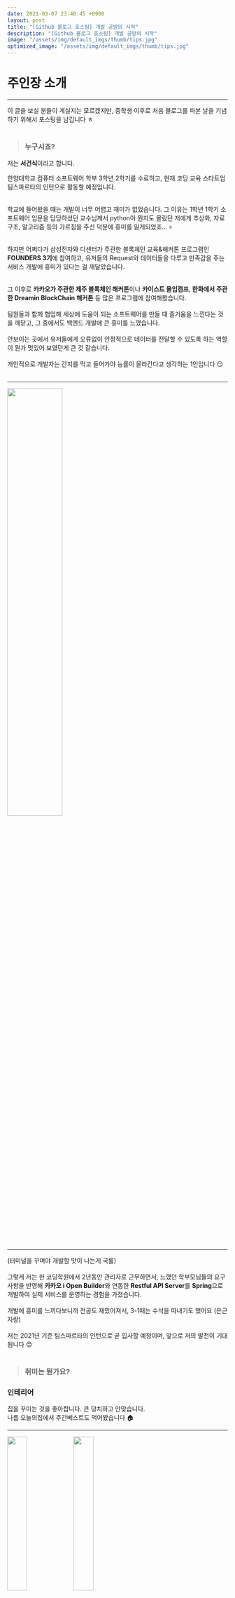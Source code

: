 ```yaml
---
date: 2021-03-07 23:40:45 +0900
layout: post
title: "[Github 블로그 호스팅] 개발 공방의 시작"
description: "[Github 블로그 호스팅] 개발 공방의 시작"
image: "/assets/img/default_imgs/thumb/tips.jpg"
optimized_image: "/assets/img/default_imgs/thumb/tips.jpg"
---
```


# **주인장 소개**

---
이 글을 보실 분들이 계실지는 모르겠지만, 중학생 이후로 처음 블로그를 파본 날을 기념하기 위해서 포스팅을 남깁니다 ㅎ
<br><br>
> ### **누구시죠?**

저는 **서건식**이라고 합니다.

한양대학교 컴퓨터 소프트웨어 학부 3학년 2학기를 수료하고, 현재 코딩 교육 스타트업 팀스파르타의 인턴으로 활동할 예정입니다.
<br><br>

학교에 들어왔을 때는 개발이 너무 어렵고 재미가 없었습니다. 그 이유는 1학년 1학기 소프트웨어 입문을 담당하셨던 교수님께서 python이 뭔지도 몰랐던 저에게 추상화, 자료구조, 알고리즘 등의 가르침을 주신 덕분에 흥미를 잃게되었죠... :skull:
<br><br>

하지만 어쩌다가 삼성전자와 디센터가 주관한 블록체인 교육&해커톤 프로그램인 **FOUNDERS 3기**에 참여하고, 유저들의 Request와 데이터들을 다루고 만족감을 주는 서비스 개발에 흥미가 있다는 걸 깨달았습니다.
<br><br>

그 이후로 **카카오가 주관한 제주 블록체인 해커톤**이나 **카이스트 몰입캠프**, **한화에서 주관한 Dreamin BlockChain 해커톤** 등 많은 프로그램에 참여해봤습니다.
<br><br>
팀원들과 함께 협업해 세상에 도움이 되는 소프트웨어를 만들 때 즐거움을 느낀다는 것을 깨닫고, 그 중에서도 백엔드 개발에 큰 흥미를 느꼈습니다.
<br><br>
안보이는 곳에서 유저들에게 오류없이 안정적으로 데이터를 전달할 수 있도록 하는 역할이 뭔가 멋있어 보였던게 큰 것 같습니다.
<br><br>
개인적으로 개발자는 간지를 먹고 들어가야 능률이 올라간다고 생각하는 1인입니다 :smirk:<br><br>

---
<img src = "https://i.imgur.com/01tNsB6.png" width = "50%" height = "50%"><br>

---

(터미널을 꾸며야 개발할 맛이 나는게 국룰)
<br><br>
그렇게 저는 한 코딩학원에서 2년동안 관리자로 근무하면서, 느꼈던 학부모님들의 요구사항을 반영해 **카카오 i Open Builder**와 연동한 **Restful API Server**를 **Spring**으로 개발하여 실제 서비스를 운영하는 경험을 가졌습니다.
<br><br>
개발에 흥미를 느끼다보니까 전공도 재밌어져서, 3-1때는 수석을 따내기도 했어요 (은근 자랑)
<br><br>
저는 2021년 기준 팀스파르타의 인턴으로 곧 입사할 예정이며, 앞으로 저의 발전이 기대됩니다 :blush:
<br><br>
> ### **취미는 뭔가요?**

### **인테리어**
집을 꾸미는 것을 좋아합니다. 큰 덩치하고 안맞습니다.<br>
나름 오늘의집에서 주간베스트도 먹어봤습니다 :house:<br>

---
<img src = "https://i.imgur.com/ZJmwBCH.jpg" width = "30%" height = "30%"><img src = "https://i.imgur.com/R9u5kD7.jpg" width = "30%" height = "30%">

---
<br>
자취 로망은 다 이루는 중...
<br><br>
### **농구**
고등학교 때부터 학교 대표로 출전하기도 했고, 대학교에 와서는 농구동아리 부회장도 맡으면서 활발히 활동했습니다. 요즘은 잘 안하지만.. 조만간 다시 시작해야겠습니다.







<br>

# **개발 공방을 시작한 계기**
---
일단 공방이라고 이름을 지은건.. 그냥 입니다. 뭔가 있어보여서요
<br><br>
시작하게된 계기는 기록에 대한 회의감? 입니다. 그동안 많은 필기를 해왔고, 공부를 해왔지만 이후에 다시 펼처보게 되는 일은 많이 없었습니다. 개발 블로그에 제가 공부해 왔던 것, 그 당시에 느끼고 생각했던 것을 기록하면서 기억을 잃지 않으려고 합니다.
<br><br>
그리고, 개발자라면 개발 블로그 하나씩은 가지고 있어야 한다고 생각합니다. :smile:
<br><br>

# **포스팅 계획**
---
### **내용**
내용은 알고리즘, 운영체제, 네트워크, 데이터베이스와 같이 CS기본과 함께 제가 인턴을 하면서 배운 기술 스택(프레임 워크 등)에 대해서 적어나갈 예정입니다.
<br><br>
그것말고도 세팅하면서 애먹었던 것, 해결한 오류 이슈들에 대해서 기록해나가면서 잊지 않으려고 합니다.
<br><br>
어딘가에 참여한 경험, 취준하면서 실패한 경험들과 같이 한풀이도 적을 예정입니다 ㅎ
<br><br>
### **횟수**
거창하게 하루 한 포스트씩 올리면 너무 힘들기 때문에 목표를 처음에는 작게 잡아야합니다. 안그러면 이 포스트가 마지막일거에요..
<br><br>
초반에는 주 1회, 이후 인턴을 시작하면 월 2회로 잡고있습니다. 무엇이든 꾸준히가 중요하죠 ㅎ :writing_hand:
<br><br>
# **후기**
---
프론트엔드 개발을 해보긴 했지만 Github Blog는 확실히 좀 힘드네요.. 마크다운도 빨리 익숙해져야겠어요 ㅠ
<br><br>
하지만 하나씩 꾸며가면서 잘 만들어 보겠습니다. 제 블로그에 유입되신 코딩을 공부하시는 분들, 같은 개발자 분들께서 좋은 정보 얻어가시길 바랍니다.

<br><br><br>
